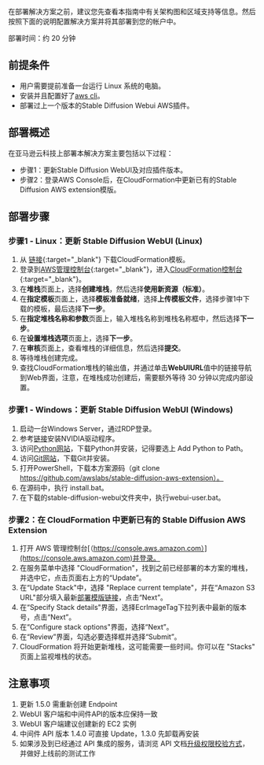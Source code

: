 在部署解决方案之前，建议您先查看本指南中有关架构图和区域支持等信息。然后按照下面的说明配置解决方案并将其部署到您的帐户中。

部署时间：约 20 分钟

## 前提条件
<!-- 用户需提前部署好本地的[Stable Diffusion WebUI](https://github.com/AUTOMATIC1111/stable-diffusion-webui)。 -->
- 用户需要提前准备一台运行 Linux 系统的电脑。
- 安装并且配置好了[aws cli](https://aws.amazon.com/cli/)。
- 部署过上一个版本的Stable Diffusion Webui AWS插件。

## 部署概述
在亚马逊云科技上部署本解决方案主要包括以下过程：

- 步骤1：更新Stable Diffusion WebUI及对应插件版本。
- 步骤2：登录AWS Console后，在CloudFormation中更新已有的Stable Diffusion AWS extension模版。

## 部署步骤

### 步骤1 - Linux：更新 Stable Diffusion WebUI (Linux)

1. 从 [链接](https://aws-gcr-solutions-us-east-1.s3.amazonaws.com/extension-for-stable-diffusion-on-aws/ec2.yaml){:target="_blank"} 下载CloudFormation模板。
2. 登录到[AWS管理控制台](https://console.aws.amazon.com/){:target="_blank"}，进入[CloudFormation控制台](https://console.aws.amazon.com/cloudformation/){:target="_blank"}。
3. 在**堆栈**页面上，选择**创建堆栈**，然后选择**使用新资源（标准）**。
4. 在**指定模板**页面上，选择**模板准备就绪**，选择**上传模板文件**，选择步骤1中下载的模板，最后选择**下一步**。
5. 在**指定堆栈名称和参数**页面上，输入堆栈名称到堆栈名称框中，然后选择**下一步**。
6. 在**设置堆栈选项**页面上，选择**下一步**。
7. 在**审核**页面上，查看堆栈的详细信息，然后选择**提交**。
8. 等待堆栈创建完成。
9. 查找CloudFormation堆栈的输出值，并通过单击**WebUIURL**值中的链接导航到Web界面，注意，在堆栈成功创建后，需要额外等待 30 分钟以完成内部设置。

### 步骤1 - Windows：更新 Stable Diffusion WebUI (Windows)
1. 启动一台Windows Server，通过RDP登录。
2. 参考[链接](https://docs.aws.amazon.com/zh_cn/AWSEC2/latest/WindowsGuide/install-nvidia-driver.html)安装NVIDIA驱动程序。
3. 访问[Python网站](https://www.python.org/downloads/release/python-3106/)，下载Python并安装，记得要选上 Add Python to Path。
4. 访问[Git网站](https://git-scm.com/download/win)，下载Git并安装。
5. 打开PowerShell，下载本方案源码（git clone https://github.com/awslabs/stable-diffusion-aws-extension）。
6. 在源码中，执行 install.bat。
7. 在下载的stable-diffusion-webui文件夹中，执行webui-user.bat。


### 步骤2：在 CloudFormation 中更新已有的 Stable Diffusion AWS Extension

1. 打开 AWS 管理控制台[（https://console.aws.amazon.com）](https://console.aws.amazon.com)并登录。
2. 在服务菜单中选择 "CloudFormation"，找到之前已经部署的本方案的堆栈，并选中它，点击页面右上方的“Update”。
3. 在“Update Stack"中，选择 "Replace current template"，并在“Amazon S3 URL"部分填入最新[部署模版链接](https://aws-gcr-solutions.s3.amazonaws.com/stable-diffusion-aws-extension-github-mainline/latest/custom-domain/Extension-for-Stable-Diffusion-on-AWS.template.json)，点击“Next”。
4. 在“Specify Stack details"界面，选择EcrImageTag下拉列表中最新的版本号，点击“Next”。
5. 在“Configure stack options"界面，选择“Next”。
6. 在“Review”界面，勾选必要选择框并选择“Submit”。
7. CloudFormation 将开始更新堆栈，这可能需要一些时间。你可以在 "Stacks" 页面上监视堆栈的状态。


## 注意事项
1. 更新 1.5.0 需重新创建 Endpoint
2. WebUI 客户端和中间件API的版本应保持一致
3. WebUI 客户端建议创建新的 EC2 实例
4. 中间件 API 版本 1.4.0 可直接 Update，1.3.0 先卸载再安装
5. 如果涉及到已经通过 API 集成的服务，请浏览 API 文档[升级权限校验方式](https://awslabs.github.io/stable-diffusion-aws-extension/zh/developer-guide/api_authentication/)，并做好上线前的测试工作




<!-- ### 步骤2：通过安装脚本安装插件Stable Diffusion AWS Extension。
1. 在提前准备的运行linux的电脑的工作目录下，运行以下命令下载最新的安装脚本
```
wget https://raw.githubusercontent.com/awslabs/stable-diffusion-aws-extension/main/install.sh
```
2. 运行安装脚本
```
sh install.sh
```
3. 移步到install.sh下载的stable-diffusion-webui文件夹
```
cd stable-diffusion-webui
```
4. 对于不带GPU的机器，可以通过以下命令启动webui
```
./webui.sh --skip-torch-cuda-test
```
5. 对于带GPU的机器，可以通过以下命令启动webui
```
./webui.sh
``` -->



<!-- 
1. 访问[AWS CloudFormation控制台](https://console.aws.amazon.com/cloudformation/)。

2. 从堆栈列表中选择方案的根堆栈，而不是嵌套堆栈。列表中嵌套堆栈的名称旁边会显示嵌套（NESTED）。

3. 打开输出（Outputs）标签页，找到**APIGatewayUrl**和**ApiGatewayUrlToken**对应的数值，并复制。

4. 打开Stable Diffusion WebUI中的**Amazon SageMaker**标签页，在**API URL**文本框粘贴步骤3得到的URL。在**API Token**输入步骤3得到的token。点击**Test Connection**，会得到**Successfully Connected**的确认信息。

5. 点击**Update Setting**更新配置文件，这样下次就能得到对应的信息
 -->

<!-- ## 后续操作
堆栈创建成功后，您可以在AWS CloudFormation的输出（Outputs）标签页中查询相关信息。 -->
